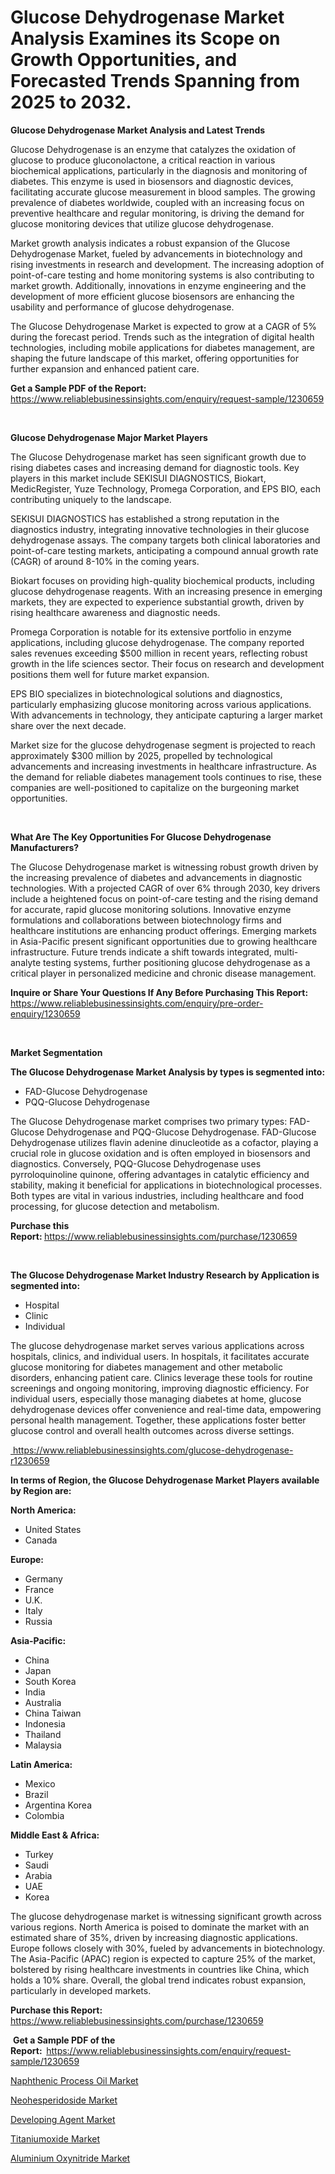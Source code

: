 <p><h1>Glucose Dehydrogenase Market Analysis Examines its Scope on Growth Opportunities, and Forecasted Trends Spanning from 2025 to 2032.</h1></p><p><strong>Glucose Dehydrogenase Market Analysis and Latest Trends</strong></p>
<p><p>Glucose Dehydrogenase is an enzyme that catalyzes the oxidation of glucose to produce gluconolactone, a critical reaction in various biochemical applications, particularly in the diagnosis and monitoring of diabetes. This enzyme is used in biosensors and diagnostic devices, facilitating accurate glucose measurement in blood samples. The growing prevalence of diabetes worldwide, coupled with an increasing focus on preventive healthcare and regular monitoring, is driving the demand for glucose monitoring devices that utilize glucose dehydrogenase.</p><p>Market growth analysis indicates a robust expansion of the Glucose Dehydrogenase Market, fueled by advancements in biotechnology and rising investments in research and development. The increasing adoption of point-of-care testing and home monitoring systems is also contributing to market growth. Additionally, innovations in enzyme engineering and the development of more efficient glucose biosensors are enhancing the usability and performance of glucose dehydrogenase.</p><p>The Glucose Dehydrogenase Market is expected to grow at a CAGR of 5% during the forecast period. Trends such as the integration of digital health technologies, including mobile applications for diabetes management, are shaping the future landscape of this market, offering opportunities for further expansion and enhanced patient care.</p></p>
<p><strong>Get a Sample PDF of the Report:&nbsp;</strong> <a href="https://www.reliablebusinessinsights.com/enquiry/request-sample/1230659?utm_campaign=1847&utm_medium=2&utm_source=Github&utm_content=ia&utm_term=01042025&utm_id=glucose-dehydrogenase">https://www.reliablebusinessinsights.com/enquiry/request-sample/1230659</a></p>
<p>&nbsp;</p>
<p><strong>Glucose Dehydrogenase Major Market Players</strong></p>
<p><p>The Glucose Dehydrogenase market has seen significant growth due to rising diabetes cases and increasing demand for diagnostic tools. Key players in this market include SEKISUI DIAGNOSTICS, Biokart, MedicRegister, Yuze Technology, Promega Corporation, and EPS BIO, each contributing uniquely to the landscape.</p><p>SEKISUI DIAGNOSTICS has established a strong reputation in the diagnostics industry, integrating innovative technologies in their glucose dehydrogenase assays. The company targets both clinical laboratories and point-of-care testing markets, anticipating a compound annual growth rate (CAGR) of around 8-10% in the coming years.</p><p>Biokart focuses on providing high-quality biochemical products, including glucose dehydrogenase reagents. With an increasing presence in emerging markets, they are expected to experience substantial growth, driven by rising healthcare awareness and diagnostic needs.</p><p>Promega Corporation is notable for its extensive portfolio in enzyme applications, including glucose dehydrogenase. The company reported sales revenues exceeding $500 million in recent years, reflecting robust growth in the life sciences sector. Their focus on research and development positions them well for future market expansion.</p><p>EPS BIO specializes in biotechnological solutions and diagnostics, particularly emphasizing glucose monitoring across various applications. With advancements in technology, they anticipate capturing a larger market share over the next decade.</p><p>Market size for the glucose dehydrogenase segment is projected to reach approximately $300 million by 2025, propelled by technological advancements and increasing investments in healthcare infrastructure. As the demand for reliable diabetes management tools continues to rise, these companies are well-positioned to capitalize on the burgeoning market opportunities.</p></p>
<p>&nbsp;</p>
<p><strong>What Are The Key Opportunities For Glucose Dehydrogenase Manufacturers?</strong></p>
<p><p>The Glucose Dehydrogenase market is witnessing robust growth driven by the increasing prevalence of diabetes and advancements in diagnostic technologies. With a projected CAGR of over 6% through 2030, key drivers include a heightened focus on point-of-care testing and the rising demand for accurate, rapid glucose monitoring solutions. Innovative enzyme formulations and collaborations between biotechnology firms and healthcare institutions are enhancing product offerings. Emerging markets in Asia-Pacific present significant opportunities due to growing healthcare infrastructure. Future trends indicate a shift towards integrated, multi-analyte testing systems, further positioning glucose dehydrogenase as a critical player in personalized medicine and chronic disease management.</p></p>
<p><strong>Inquire or Share Your Questions If Any Before Purchasing This Report:</strong> <a href="https://www.reliablebusinessinsights.com/enquiry/pre-order-enquiry/1230659?utm_campaign=1847&utm_medium=2&utm_source=Github&utm_content=ia&utm_term=01042025&utm_id=glucose-dehydrogenase">https://www.reliablebusinessinsights.com/enquiry/pre-order-enquiry/1230659</a></p>
<p>&nbsp;</p>
<p><strong>Market Segmentation</strong></p>
<p><strong>The Glucose Dehydrogenase Market Analysis by types is segmented into:</strong></p>
<p><ul><li>FAD-Glucose Dehydrogenase</li><li>PQQ-Glucose Dehydrogenase</li></ul></p>
<p><p>The Glucose Dehydrogenase market comprises two primary types: FAD-Glucose Dehydrogenase and PQQ-Glucose Dehydrogenase. FAD-Glucose Dehydrogenase utilizes flavin adenine dinucleotide as a cofactor, playing a crucial role in glucose oxidation and is often employed in biosensors and diagnostics. Conversely, PQQ-Glucose Dehydrogenase uses pyrroloquinoline quinone, offering advantages in catalytic efficiency and stability, making it beneficial for applications in biotechnological processes. Both types are vital in various industries, including healthcare and food processing, for glucose detection and metabolism.</p></p>
<p><strong>Purchase this Report:&nbsp;</strong><a href="https://www.reliablebusinessinsights.com/purchase/1230659?utm_campaign=1847&utm_medium=2&utm_source=Github&utm_content=ia&utm_term=01042025&utm_id=glucose-dehydrogenase">https://www.reliablebusinessinsights.com/purchase/1230659</a></p>
<p>&nbsp;</p>
<p><strong>The Glucose Dehydrogenase Market Industry Research by Application is segmented into:</strong></p>
<p><ul><li>Hospital</li><li>Clinic</li><li>Individual</li></ul></p>
<p><p>The glucose dehydrogenase market serves various applications across hospitals, clinics, and individual users. In hospitals, it facilitates accurate glucose monitoring for diabetes management and other metabolic disorders, enhancing patient care. Clinics leverage these tools for routine screenings and ongoing monitoring, improving diagnostic efficiency. For individual users, especially those managing diabetes at home, glucose dehydrogenase devices offer convenience and real-time data, empowering personal health management. Together, these applications foster better glucose control and overall health outcomes across diverse settings.</p></p>
<p><a href="https://www.reliablebusinessinsights.com/glucose-dehydrogenase-r1230659?utm_campaign=1847&utm_medium=2&utm_source=Github&utm_content=ia&utm_term=01042025&utm_id=glucose-dehydrogenase">&nbsp;https://www.reliablebusinessinsights.com/glucose-dehydrogenase-r1230659</a></p>
<p><strong>In terms of Region, the Glucose Dehydrogenase Market Players available by Region are:</strong></p>
<p>
    <p> <strong> North America: </strong>
        <ul>
            <li>United States</li>
            <li>Canada</li>
        </ul>
        </p> 
    <p> <strong> Europe: </strong>
        <ul>
            <li>Germany</li>
            <li>France</li>
            <li>U.K.</li>
            <li>Italy</li>
            <li>Russia</li>
        </ul>
        </p> 
    <p> <strong> Asia-Pacific: </strong>
        <ul>
            <li>China</li>
            <li>Japan</li>
            <li>South Korea</li>
            <li>India</li>
            <li>Australia</li>
            <li>China Taiwan</li>
            <li>Indonesia</li>
            <li>Thailand</li>
            <li>Malaysia</li>
        </ul>
        </p> 
    <p> <strong> Latin America: </strong>
        <ul>
            <li>Mexico</li>
            <li>Brazil</li>
            <li>Argentina Korea</li>
            <li>Colombia</li>
        </ul>
        </p> 
    <p> <strong> Middle East & Africa: </strong>
        <ul>
            <li>Turkey</li>
            <li>Saudi</li>
            <li>Arabia</li>
            <li>UAE</li>
            <li>Korea</li>
        </ul>
    </p>
    </p>
<p><p>The glucose dehydrogenase market is witnessing significant growth across various regions. North America is poised to dominate the market with an estimated share of 35%, driven by increasing diagnostic applications. Europe follows closely with 30%, fueled by advancements in biotechnology. The Asia-Pacific (APAC) region is expected to capture 25% of the market, bolstered by rising healthcare investments in countries like China, which holds a 10% share. Overall, the global trend indicates robust expansion, particularly in developed markets.</p></p>
<p><strong>Purchase this Report: </strong><a href="https://www.reliablebusinessinsights.com/purchase/1230659?utm_campaign=1847&utm_medium=2&utm_source=Github&utm_content=ia&utm_term=01042025&utm_id=glucose-dehydrogenase">https://www.reliablebusinessinsights.com/purchase/1230659</a></p>
<p>&nbsp;<strong>Get a Sample PDF of the Report:&nbsp;&nbsp;</strong><a href="https://www.reliablebusinessinsights.com/enquiry/request-sample/1230659?utm_campaign=1847&utm_medium=2&utm_source=Github&utm_content=ia&utm_term=01042025&utm_id=glucose-dehydrogenase">https://www.reliablebusinessinsights.com/enquiry/request-sample/1230659</a></p>
<p><strong></strong></p>
<p><p><a href="https://github.com/olesjaquah/Market-Research-Report-List-1/blob/main/naphthenic-process-oil-market.md?utm_campaign=1847&utm_medium=2&utm_source=Github&utm_content=ia&utm_term=01042025&utm_id=glucose-dehydrogenase">Naphthenic Process Oil Market</a></p><p><a href="https://github.com/edriceakeime/Market-Research-Report-List-1/blob/main/neohesperidoside-market.md?utm_campaign=1847&utm_medium=2&utm_source=Github&utm_content=ia&utm_term=01042025&utm_id=glucose-dehydrogenase">Neohesperidoside Market</a></p><p><a href="https://github.com/kitsossadien/Market-Research-Report-List-1/blob/main/developing-agent-market.md?utm_campaign=1847&utm_medium=2&utm_source=Github&utm_content=ia&utm_term=01042025&utm_id=glucose-dehydrogenase">Developing Agent Market</a></p><p><a href="https://github.com/fungkychiman/Market-Research-Report-List-1/blob/main/titaniumoxide-market.md?utm_campaign=1847&utm_medium=2&utm_source=Github&utm_content=ia&utm_term=01042025&utm_id=glucose-dehydrogenase">Titaniumoxide Market</a></p><p><a href="https://github.com/seppelharjap/Market-Research-Report-List-1/blob/main/aluminium-oxynitride-market.md?utm_campaign=1847&utm_medium=2&utm_source=Github&utm_content=ia&utm_term=01042025&utm_id=glucose-dehydrogenase">Aluminium Oxynitride Market</a></p></p>